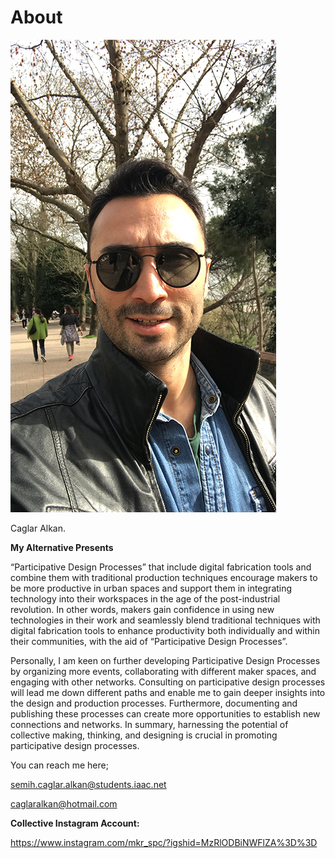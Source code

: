 # About

![](../images/perezoso.jpg)

Caglar Alkan.

**My Alternative Presents**

“Participative Design Processes” that include digital fabrication tools and combine them with traditional production techniques encourage makers to be more productive in urban spaces and support them in integrating technology into their workspaces in the age of the post-industrial revolution. In other words, makers gain confidence in using new technologies in their work and seamlessly blend traditional techniques with digital fabrication tools to enhance productivity both individually and within their communities, with the aid of “Participative Design Processes”.

Personally, I am keen on further developing Participative Design Processes by organizing more events, collaborating with different maker spaces, and engaging with other networks. Consulting on participative design processes will lead me down different paths and enable me to gain deeper insights into the design and production processes. Furthermore, documenting and publishing these processes can create more opportunities to establish new connections and networks. In summary, harnessing the potential of collective making, thinking, and designing is crucial in promoting participative design processes.

You can reach me here;

semih.caglar.alkan@students.iaac.net

caglaralkan@hotmail.com

**Collective Instagram Account:**

https://www.instagram.com/mkr_spc/?igshid=MzRlODBiNWFlZA%3D%3D
